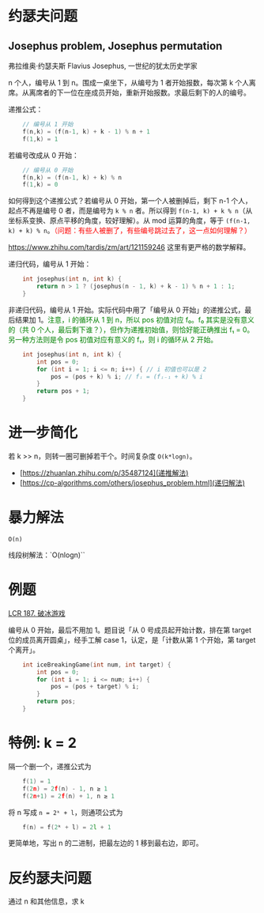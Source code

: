# 约瑟夫问题 
## Josephus problem, Josephus permutation

弗拉维奥·约瑟夫斯 Flavius Josephus, 一世纪的犹太历史学家

n 个人，编号从 1 到 n。围成一桌坐下，从编号为 1 者开始报数，每次第 k 个人离席。从离席者的下一位在座成员开始，重新开始报数。求最后剩下的人的编号。

递推公式：
```cpp
    // 编号从 1 开始
    f(n,k) = (f(n-1, k) + k - 1) % n + 1
    f(1,k) = 1
```
若编号改成从 0 开始：

```cpp
    // 编号从 0 开始
    f(n,k) = (f(n-1, k) + k) % n
    f(1,k) = 0
```

如何得到这个递推公式？若编号从 0 开始，第一个人被删掉后，剩下 n-1 个人，起点不再是编号 0 者，而是编号为 `k % n` 者。所以得到 `f(n-1, k) + k % n`（从坐标系变换、原点平移的角度，较好理解）。从 mod 运算的角度，等于 `(f(n-1, k) + k) % n`。<font color="red">（问题：有些人被删了，有些编号跳过去了，这一点如何理解？）</font>

https://www.zhihu.com/tardis/zm/art/121159246 这里有更严格的数学解释。

递归代码，编号从 1 开始：

```cpp
    int josephus(int n, int k) {
        return n > 1 ? (josephus(n - 1, k) + k - 1) % n + 1 : 1;
    }
```

非递归代码，编号从 1 开始。实际代码中用了「编号从 0 开始」的递推公式，最后结果加 1。<font color="green">注意，i 的循环从 1 到 n，所以 pos 初值对应 f₀。f₀ 其实是没有意义的（共 0 个人，最后剩下谁？），但作为递推初始值，则恰好能正确推出 f₁ = 0。另一种方法则是令 pos 初值对应有意义的 f₁，则 i 的循环从 2 开始。</font>

```cpp
    int josephus(int n, int k) {
        int pos = 0;
        for (int i = 1; i <= n; i++) { // i 初值也可以是 2
            pos = (pos + k) % i; // fᵢ = (fᵢ₋₁ + k) % i
        }
        return pos + 1;
    }
```

# 进一步简化

若 k >> n，则转一圈可删掉若干个。时间复杂度 `O(k*logn)`。
- [https://zhuanlan.zhihu.com/p/35487124](递推解法)
- [https://cp-algorithms.com/others/josephus_problem.html](递归解法)

# 暴力解法

`O(n)`

线段树解法：`O(nlogn)``

# 例题

[LCR 187. 破冰游戏](https://leetcode.cn/problems/yuan-quan-zhong-zui-hou-sheng-xia-de-shu-zi-lcof/)

编号从 0 开始，最后不用加 1。题目说「从 0 号成员起开始计数，排在第 target 位的成员离开圆桌」，经手工解 case 1，认定，是「计数从第 1 个开始，第 target 个离开」。

```cpp
    int iceBreakingGame(int num, int target) {
        int pos = 0;
        for (int i = 1; i <= num; i++) {
            pos = (pos + target) % i;
        }
        return pos;
    }
```

# 特例: k = 2

隔一个删一个，递推公式为
```cpp
    f(1) = 1
    f(2n) = 2f(n) - 1, n ≥ 1
    f(2n+1) = 2f(n) + 1, n ≥ 1
```

将 n 写成 `n = 2ᵏ + l`，则通项公式为
```cpp
    f(n) = f(2ᵏ + l) = 2l + 1
```

更简单地，写出 n 的二进制，把最左边的 1 移到最右边，即可。

# 反约瑟夫问题

通过 n 和其他信息，求 k

